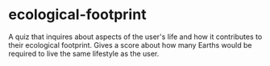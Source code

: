 # ecological-footprint
A quiz that inquires about aspects of the user's life and how it contributes to their ecological footprint. Gives a score about how many Earths would be required to live the same lifestyle as the user.
